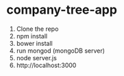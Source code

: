 # company-tree-app
1) Clone the repo
2) npm install
3) bower install
4) run mongod (mongoDB server)
5) node server.js
6) http://localhost:3000
